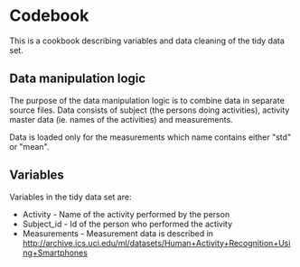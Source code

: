 Codebook
========================================================

This is a cookbook describing variables and data cleaning of the tidy data set.

## Data manipulation logic

The purpose of the data manipulation logic is to combine data in separate source files. Data consists of subject (the persons doing activities), activity master data (ie. names of the activities) and measurements. 

Data is loaded only for the measurements which name contains either "std" or "mean".

## Variables

Variables in the tidy data set are:
* Activity - Name of the activity performed by the person
* Subject_id - Id of the person who performed the activity
* Measurements - Measurement data is described in http://archive.ics.uci.edu/ml/datasets/Human+Activity+Recognition+Using+Smartphones



